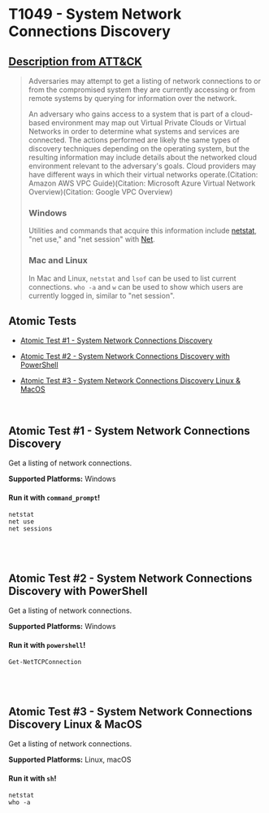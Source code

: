 # T1049 - System Network Connections Discovery
## [Description from ATT&CK](https://attack.mitre.org/wiki/Technique/T1049)
<blockquote>Adversaries may attempt to get a listing of network connections to or from the compromised system they are currently accessing or from remote systems by querying for information over the network. 

An adversary who gains access to a system that is part of a cloud-based environment may map out Virtual Private Clouds or Virtual Networks in order to determine what systems and services are connected. The actions performed are likely the same types of discovery techniques depending on the operating system, but the resulting information may include details about the networked cloud environment relevant to the adversary's goals. Cloud providers may have different ways in which their virtual networks operate.(Citation: Amazon AWS VPC Guide)(Citation: Microsoft Azure Virtual Network Overview)(Citation: Google VPC Overview)

### Windows

Utilities and commands that acquire this information include [netstat](https://attack.mitre.org/software/S0104), "net use," and "net session" with [Net](https://attack.mitre.org/software/S0039).

### Mac and Linux 

In Mac and Linux, <code>netstat</code> and <code>lsof</code> can be used to list current connections. <code>who -a</code> and <code>w</code> can be used to show which users are currently logged in, similar to "net session".</blockquote>

## Atomic Tests

- [Atomic Test #1 - System Network Connections Discovery](#atomic-test-1---system-network-connections-discovery)

- [Atomic Test #2 - System Network Connections Discovery with PowerShell](#atomic-test-2---system-network-connections-discovery-with-powershell)

- [Atomic Test #3 - System Network Connections Discovery Linux & MacOS](#atomic-test-3---system-network-connections-discovery-linux--macos)


<br/>

## Atomic Test #1 - System Network Connections Discovery
Get a listing of network connections.

**Supported Platforms:** Windows


#### Run it with `command_prompt`! 
```
netstat
net use
net sessions
```



<br/>
<br/>

## Atomic Test #2 - System Network Connections Discovery with PowerShell
Get a listing of network connections.

**Supported Platforms:** Windows


#### Run it with `powershell`! 
```
Get-NetTCPConnection
```



<br/>
<br/>

## Atomic Test #3 - System Network Connections Discovery Linux & MacOS
Get a listing of network connections.

**Supported Platforms:** Linux, macOS


#### Run it with `sh`! 
```
netstat
who -a
```



<br/>

